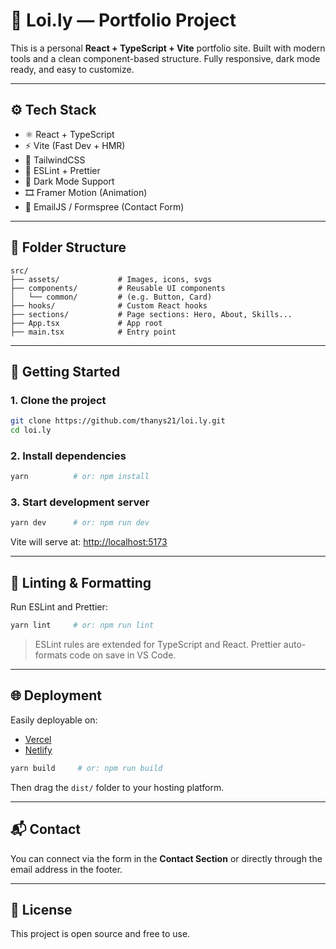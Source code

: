 
# 💼 Loi.ly — Portfolio Project

This is a personal **React + TypeScript + Vite** portfolio site. Built with modern tools and a clean component-based structure. Fully responsive, dark mode ready, and easy to customize.

---

## ⚙️ Tech Stack

- ⚛️ React + TypeScript
- ⚡ Vite (Fast Dev + HMR)
- 🎨 TailwindCSS
- 🧼 ESLint + Prettier
- 🌙 Dark Mode Support
- 🎞 Framer Motion (Animation)
- 📧 EmailJS / Formspree (Contact Form)

---

## 🧱 Folder Structure

```
src/
├── assets/             # Images, icons, svgs
├── components/         # Reusable UI components
│   └── common/         # (e.g. Button, Card)
├── hooks/              # Custom React hooks
├── sections/           # Page sections: Hero, About, Skills...
├── App.tsx             # App root
├── main.tsx            # Entry point
```

---

## 🚀 Getting Started

### 1. Clone the project

```bash
git clone https://github.com/thanys21/loi.ly.git
cd loi.ly
```

### 2. Install dependencies

```bash
yarn          # or: npm install
```

### 3. Start development server

```bash
yarn dev      # or: npm run dev
```

Vite will serve at: [http://localhost:5173](http://localhost:5173)

---

## 🧪 Linting & Formatting

Run ESLint and Prettier:

```bash
yarn lint     # or: npm run lint
```

> ESLint rules are extended for TypeScript and React. Prettier auto-formats code on save in VS Code.

---

## 🌐 Deployment

Easily deployable on:

- [Vercel](https://vercel.com/)
- [Netlify](https://netlify.com/)

```bash
yarn build     # or: npm run build
```

Then drag the `dist/` folder to your hosting platform.

---

## 📬 Contact

You can connect via the form in the **Contact Section** or directly through the email address in the footer.

---

## 📄 License

This project is open source and free to use.
